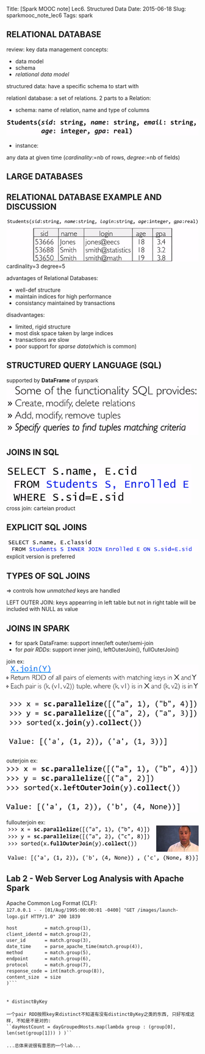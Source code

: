 Title: [Spark MOOC note] Lec6. Structured Data
Date: 2015-06-18
Slug: sparkmooc_note_lec6
Tags: spark

RELATIONAL DATABASE
-------------------
review: key data management concepts:

* data model 
* schema
* *relational data model*


structured data: have a specific schema to start with

relationl database: a set of relations.
2 parts to a Relation: 

* schema: name of relation, name and type of columns

![](_images/sparkmooc_note_lec6//pasted_image.png)

* instance: 

any data at given time 
(*cardinality*:=nb of rows, *degree*:=nb of fields)
	

LARGE DATABASES
---------------

RELATIONAL DATABASE EXAMPLE AND DISCUSSION
------------------------------------------
![](_images/sparkmooc_note_lec6//pasted_image001.png)   
cardinality=3
degree=5

advantages of Relational Databases:

* well-def structure
* maintain indices for high performance
* consistancy maintained by transactions


disadvantages: 

* limited, rigid structure
* most disk space taken by large indices
* transactions are slow
* poor support for *sparse data*(which is common)


STRUCTURED QUERY LANGUAGE (SQL)
-------------------------------
supported by **DataFrame** of pyspark   
![](_images/sparkmooc_note_lec6//pasted_image002.png)


JOINS IN SQL
------------
![](_images/sparkmooc_note_lec6//pasted_image003.png)
cross join: carteian product

EXPLICIT SQL JOINS
------------------
![](_images/sparkmooc_note_lec6//pasted_image004.png)
explicit version is preferred

TYPES OF SQL JOINS
------------------
⇒ controls how *unmatched* keys are handled

LEFT OUTER JOIN: 
keys appearring in left table but not in right table will be included with NULL as value

JOINS IN SPARK
--------------

* for spark DataFrame: support inner/left outer/semi-join
* for *pair RDDs*: support inner join(), leftOuterJoin(), fullOuterJoin()

join ex:
![](_images/sparkmooc_note_lec6//pasted_image005.png)
	
![](_images/sparkmooc_note_lec6//pasted_image006.png)
	
outerjoin ex:
![](_images/sparkmooc_note_lec6//pasted_image007.png)
	
fullouterjoin ex:
![](_images/sparkmooc_note_lec6//pasted_image008.png)
	



Lab 2 - Web Server Log Analysis with Apache Spark
-------------------------------------------------
 Apache Common Log Format (CLF):  
``127.0.0.1 - - [01/Aug/1995:00:00:01 -0400] "GET /images/launch-logo.gif HTTP/1.0" 200 1839``

```Row(
host          = match.group(1),
client_identd = match.group(2),
user_id       = match.group(3),
date_time     = parse_apache_time(match.group(4)),
method        = match.group(5),
endpoint      = match.group(6),
protocol      = match.group(7),
response_code = int(match.group(8)),
content_size  = size 
)```
	

* distinctByKey

一个pair RDD按照key来distinct不知道有没有distinctByKey之类的东西, 只好写成这样, 不知是不是对的: 
``dayHostCount = dayGroupedHosts.map(lambda group : (group[0], len(set(group[1])) ) )``

...总体来说很有意思的一个lab...

